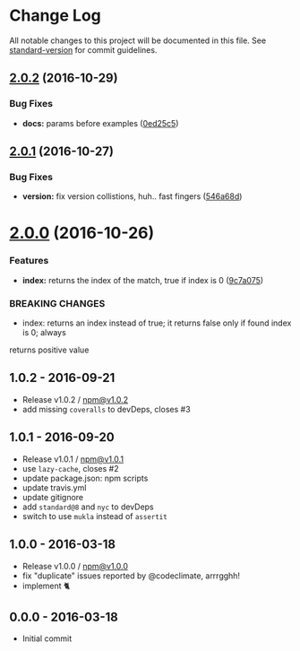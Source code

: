 # Change Log

All notable changes to this project will be documented in this file. See [standard-version](https://github.com/conventional-changelog/standard-version) for commit guidelines.

<a name="2.0.2"></a>
## [2.0.2](https://github.com/tunnckocore/arr-includes/compare/v2.0.1...v2.0.2) (2016-10-29)


### Bug Fixes

* **docs:** params before examples ([0ed25c5](https://github.com/tunnckocore/arr-includes/commit/0ed25c5))



<a name="2.0.1"></a>
## [2.0.1](https://github.com/tunnckocore/arr-includes/compare/v2.0.0...v2.0.1) (2016-10-27)


### Bug Fixes

* **version:** fix version collistions, huh.. fast fingers ([546a68d](https://github.com/tunnckocore/arr-includes/commit/546a68d))



<a name="2.0.0"></a>
# [2.0.0](https://github.com/tunnckocore/arr-includes/compare/v1.0.2...v2.0.0) (2016-10-26)


### Features

* **index:** returns the index of the match, true if index is 0 ([9c7a075](https://github.com/tunnckocore/arr-includes/commit/9c7a075))


### BREAKING CHANGES

* index: returns an index instead of true; it returns false only if found index is 0; always

returns positive value





## 1.0.2 - 2016-09-21
- Release v1.0.2 / npm@v1.0.2
- add missing `coveralls` to devDeps, closes #3

## 1.0.1 - 2016-09-20
- Release v1.0.1 / npm@v1.0.1
- use `lazy-cache`, closes #2
- update package.json: npm scripts
- update travis.yml
- update gitignore
- add `standard@8` and `nyc` to devDeps
- switch to use `mukla` instead of `assertit`

## 1.0.0 - 2016-03-18
- Release v1.0.0 / npm@v1.0.0
- fix "duplicate" issues reported by @codeclimate, arrrgghh!
- implement :cat2:

## 0.0.0 - 2016-03-18
- Initial commit
